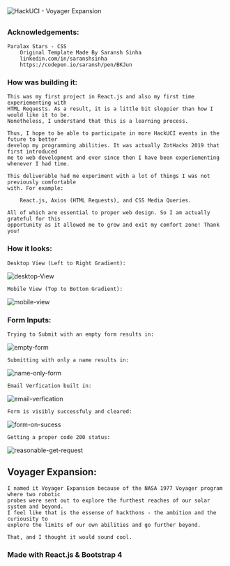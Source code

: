 ##
![HackUCI - Voyager Expansion](readme-pictures/HackUCI.jpg)
##
### Acknowledgements:
```
Paralax Stars - CSS 
    Original Template Made By Saransh Sinha
    linkedin.com/in/saranshsinha
    https://codepen.io/saransh/pen/BKJun
```
### How was building it:
```
This was my first project in React.js and also my first time experiementing with 
HTML Requests. As a result, it is a little bit sloppier than how I would like it to be.
Nonetheless, I understand that this is a learning process.

Thus, I hope to be able to participate in more HackUCI events in the future to better 
develop my programming abilities. It was actually ZotHacks 2019 that first introduced 
me to web development and ever since then I have been experiementing whenever I had time.

This deliverable had me experiment with a lot of things I was not previously comfortable 
with. For example: 

    React.js, Axios (HTML Requests), and CSS Media Queries.

All of which are essential to proper web design. So I am actually grateful for this
opportunity as it allowed me to grow and exit my comfort zone! Thank you!
```

### How it looks:
```
Desktop View (Left to Right Gradient):
```
![desktop-View](readme-pictures/desktop-view.jpg)
```
Mobile View (Top to Bottom Gradient):
```
![mobile-view](readme-pictures/mobile-view.jpg)

### Form Inputs:
```
Trying to Submit with an empty form results in:
```
![empty-form](readme-pictures/all-empty-form.jpg)
```
Submitting with only a name results in:
```
![name-only-form](readme-pictures/name-only-form.jpg)
```
Email Verfication built in:
```
![email-verfication](readme-pictures/email-verification.jpg)
```
Form is visibly successfuly and cleared:
```
![form-on-sucess](readme-pictures/form-on-success.jpg)
```
Getting a proper code 200 status:
```
![reasonable-get-request](readme-pictures/reasonable-get-request.jpg)

## Voyager Expansion:
```
I named it Voyager Expansion because of the NASA 1977 Voyager program where two robotic
probes were sent out to explore the furthest reaches of our solar system and beyond.
I feel like that is the essense of hackthons - the ambition and the curiousity to 
explore the limits of our own abilities and go further beyond.

That, and I thought it would sound cool.
```

### Made with React.js & Bootstrap 4
